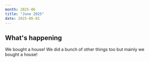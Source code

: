 ```yaml
---
month: 2025-06
title: "June 2025"
date: 2025-06-01
---
```


## What's happening

We bought a house! We did a bunch of other things too but mainly we bought a house!